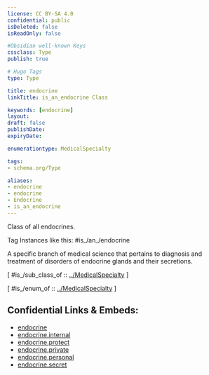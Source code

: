 ```yaml
---
license: CC BY-SA 4.0
confidential: public
isDeleted: false
isReadOnly: false

#Obsidian well-known Keys
cssclass: Type
publish: true

# Hugo Tags
type: Type

title: endocrine
linkTitle: is_an_endocrine Class

keywords: [endocrine]
layout: 
draft: false
publishDate:
expiryDate: 

enumerationtype: MedicalSpecialty

tags:
- schema.org/Type

aliases:
- endocrine
- endocrine
- Endocrine
- is_an_endocrine
---
```


Class of all endocrines.

Tag Instances like this: 
#is_/an_/endocrine

A specific branch of medical science that pertains to diagnosis and treatment of disorders of endocrine glands and their secretions.

[ #is_/sub_class_of :: [../MedicalSpecialty](../MedicalSpecialty) ]

[ #is_/enum_of :: [../MedicalSpecialty](../MedicalSpecialty) ]



## Confidential Links & Embeds: 
- [endocrine](../../../../../../../../_public/schema.org/Type/is_a_/intangible/enumeration/medical_enumeration/medical_specialty/endocrine.md) 
- [endocrine.internal](../../../../../../../../_internal/schema.org/Type/is_a_/intangible/enumeration/medical_enumeration/medical_specialty/endocrine.internal.md) 
- [endocrine.protect](../../../../../../../../_protect/schema.org/Type/is_a_/intangible/enumeration/medical_enumeration/medical_specialty/endocrine.protect.md) 
- [endocrine.private](../../../../../../../../_private/schema.org/Type/is_a_/intangible/enumeration/medical_enumeration/medical_specialty/endocrine.private.md) 
- [endocrine.personal](../../../../../../../../_personal/schema.org/Type/is_a_/intangible/enumeration/medical_enumeration/medical_specialty/endocrine.personal.md) 
- [endocrine.secret](../../../../../../../../_secret/schema.org/Type/is_a_/intangible/enumeration/medical_enumeration/medical_specialty/endocrine.secret.md) 
